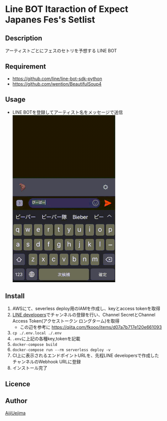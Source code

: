 Line BOT Itaraction of Expect Japanes Fes's Setlist
====

## Description

アーティストごとにフェスのセトリを予想する LINE BOT

## Requirement

- https://github.com/line/line-bot-sdk-python
- https://github.com/wention/BeautifulSoup4

## Usage

- LINE BOTを登録してアーティスト名をメッセージで送信
![project_preview.gif](./project_preview.gif)


## Install

1. AWSにて、severless deploy用のIAMを作成し、keyとaccess tokenを取得
2. [LINE developers](https://developers.line.biz/ja/)でチャンネルの登録を行い、Channel SecretとChannel Access Token(アクセストークン ロングターム)を取得
    - この辺を参考に https://qiita.com/fkooo/items/d07a7b717e120e661093
3. `cp ./.env.local ./.env`
4. `.env`に上記の各種key,tokenを記載
5. `docker-compose build`
6. `docker-compose run --rm serverless deploy -v`
7. CI上に表示されるエンドポイントURLを、先程LINE developersで作成したチャンネルのWebhook URLに登録
8. インストール完了

## Licence



## Author

[AijiUejima](https://github.com/aiji42)